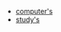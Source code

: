 <!-- /docs/Database/ -->

* [computer's](/docs/Database/computer's.md)
* [study's](/docs/Database/study's.md)